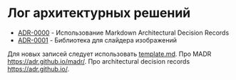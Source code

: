 # Лог архитектурных решений

<!-- adrlog -->

- [ADR-0000](0000-use-markdown-architectural-decision-records.md) - Использование Markdown Architectural Decision Records
- [ADR-0001](0001-image-slider-library.md) - Библиотека для слайдера изображений

<!-- adrlogstop -->

Для новых записей следует использовать [template.md](template.md).
Про MADR <https://adr.github.io/madr/>.
Про architectural decision records <https://adr.github.io/>.
